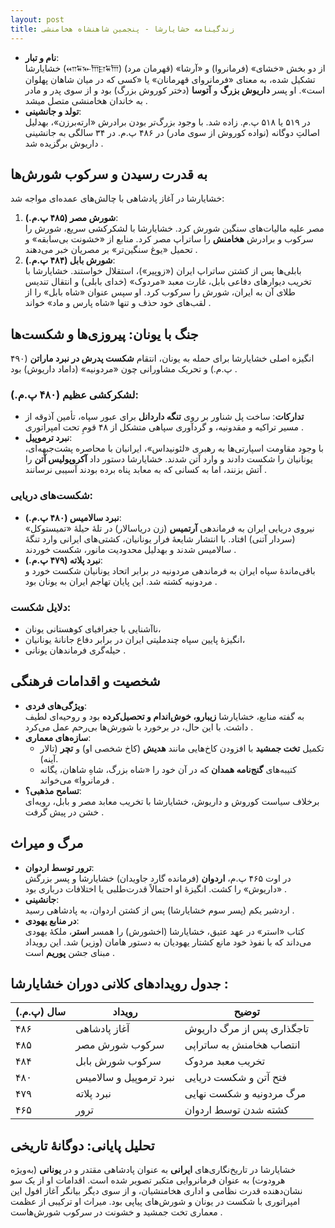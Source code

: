 ```yaml
---
layout: post
title: زندگینامه خشایارشا - پنجمین شاهنشاه هخامنشی
---
```


- **نام و تبار**:  
  خشایارشا (𐎧𐏁𐎹𐎠𐎼𐏁𐎠) از دو بخش «خشای» (فرمانروا) و «آرشا» (قهرمان مرد) تشکیل شده، به معنای «فرمانروای قهرمانان» یا «کسی که در میان شاهان پهلوان است». او پسر **داریوش بزرگ** و **آتوسا** (دختر کوروش بزرگ) بود و از سوی پدر و مادر به خاندان هخامنشی متصل میشد .  
- **تولد و جانشینی**:  
  در ۵۱۹ یا ۵۱۸ پ.م. زاده شد. با وجود بزرگ‌تر بودن برادرش «ارته‌برزن»، بهدلیل اصالتِ دوگانه (نواده کوروش از سوی مادر) در ۴۸۶ پ.م. در ۳۴ سالگی به جانشینی داریوش برگزیده شد .

## به قدرت رسیدن و سرکوب شورش‌ها
خشایارشا در آغاز پادشاهی با چالش‌های عمده‌ای مواجه شد:  
1. **شورش مصر (۴۸۵ پ.م.)**:  
   مصر علیه مالیات‌های سنگین شورش کرد. خشایارشا با لشکرکشی سریع، شورش را سرکوب و برادرش **هخامنش** را ساتراپ مصر کرد. منابع از «خشونت بی‌سابقه» و تحمیل «یوغ سنگین‌تر» بر مصریان خبر می‌دهند .  
2. **شورش بابل (۴۸۴ پ.م.)**:  
   بابلی‌ها پس از کشتن ساتراپ ایران («زوپیر»)، استقلال خواستند. خشایارشا با تخریب دیوارهای دفاعی بابل، غارت معبد «مردوک» (خدای بابلی) و انتقال تندیس طلای آن به ایران، شورش را سرکوب کرد. او سپس عنوان «شاه بابل» را از لقب‌های خود حذف و تنها «شاه پارس و ماد» خواند .

## جنگ با یونان: پیروزی‌ها و شکست‌ها
انگیزه اصلی خشایارشا برای حمله به یونان، انتقام **شکست پدرش در نبرد ماراتن** (۴۹۰ پ.م.) و تحریک مشاورانی چون «مردونیه» (داماد داریوش) بود .  

### لشکرکشی عظیم (۴۸۰ پ.م.):  
- **تدارکات**: ساخت پل شناور بر روی **تنگه داردانل** برای عبور سپاه، تأمین آذوقه از مسیر تراکیه و مقدونیه، و گردآوری سپاهی متشکل از ۴۸ قومِ تحت امپراتوری .  
- **نبرد ترموپیل**:  
  با وجود مقاومت اسپارتی‌ها به رهبری «لئونیداس»، ایرانیان با محاصره پشت‌جبهه‌ای، یونانیان را شکست دادند و وارد آتن شدند. خشایارشا دستور داد **آکروپولیس آتن** را آتش بزنند، اما به کسانی که به معابد پناه برده بودند آسیبی نرسانند .  

### شکست‌های دریایی:  
- **نبرد سالامیس (۴۸۰ پ.م.)**:  
  نیروی دریایی ایران به فرماندهی **آرتمیس** (زن دریاسالار) در تلهٔ حیلهٔ «تمیستوکل» (سردار آتنی) افتاد. با انتشار شایعهٔ فرار یونانیان، کشتی‌های ایرانی وارد تنگهٔ سالامیس شدند و بهدلیل محدودیت مانور، شکست خوردند .  
- **نبرد پلاته (۴۷۹ پ.م.)**:  
   باقی‌ماندهٔ سپاه ایران به فرماندهی مردونیه در برابر اتحاد یونانیان شکست خورد و مردونیه کشته شد. این پایان تهاجم ایران به یونان بود .  

### دلایل شکست:  
- ناآشنایی با جغرافیای کوهستانی یونان،  
- انگیزهٔ پایین سپاه چندملیتی ایران در برابر دفاع جانانهٔ یونانیان،  
- حیله‌گری فرماندهان یونانی .

## شخصیت و اقدامات فرهنگی
- **ویژگی‌های فردی**:  
  به گفته منابع، خشایارشا **زیبارو، خوش‌اندام و تحصیل‌کرده** بود و روحیه‌ای لطیف داشت. با این حال، در برخورد با شورش‌ها بی‌رحم عمل می‌کرد .  
- **سازه‌های معماری**:  
  - تکمیل **تخت جمشید** با افزودن کاخ‌هایی مانند **هدیش** (کاخ شخصی او) و **تچر** (تالار آینه).  
  - کتیبه‌های **گنج‌نامه همدان** که در آن خود را «شاه بزرگ، شاهِ شاهان، یگانه فرمانروا» می‌خواند .  
- **تسامح مذهبی؟**:  
  برخلاف سیاست کوروش و داریوش، خشایارشا با تخریب معابد مصر و بابل، رویه‌ای خشن در پیش گرفت .

## مرگ و میراث
- **ترور توسط اردوان**:  
  در اوت ۴۶۵ پ.م، **اردوان** (فرمانده گارد جاویدان) خشایارشا و پسر بزرگش «داریوش» را کشت. انگیزهٔ او احتمالاً قدرت‌طلبی یا اختلافات درباری بود .  
- **جانشینی**:  
  اردشیر یکم (پسر سوم خشایارشا) پس از کشتن اردوان، به پادشاهی رسید .  
- **در منابع یهودی**:  
  کتاب «استر» در عهد عتیق، خشایارشا (اخشورش) را همسر **استر**، ملکهٔ یهودی می‌داند که با نفوذ خود مانع کشتار یهودیان به دستور هامان (وزیر) شد. این رویداد مبنای جشن **پوریم** است .

## جدول رویدادهای کلانی دوران خشایارشا :

| سال (پ.م.) | رویداد                  | توضیح                     |
|------------|-------------------------|---------------------------|
| ۴۸۶        | آغاز پادشاهی           | تاجگذاری پس از مرگ داریوش |
| ۴۸۵        | سرکوب شورش مصر        | انتصاب هخامنش به ساتراپی |
| ۴۸۴        | سرکوب شورش بابل       | تخریب معبد مردوک         |
| ۴۸۰        | نبرد ترموپیل و سالامیس| فتح آتن و شکست دریایی    |
| ۴۷۹        | نبرد پلاته            | مرگ مردونیه و شکست نهایی |
| ۴۶۵        | ترور                   | کشته شدن توسط اردوان     |

## تحلیل پایانی: دوگانۀ تاریخی
خشایارشا در تاریخ‌نگاری‌های **ایرانی** به عنوان پادشاهی مقتدر و در **یونانی** (به‌ویژه هرودوت) به عنوان فرمانروایی متکبر تصویر شده است. اقدامات او از یک سو نشان‌دهنده قدرت نظامی و اداری هخامنشیان، و از سوی دیگر بیانگر آغاز افول این امپراتوری با شکست در یونان و شورش‌های پیاپی بود. میراث او ترکیبی از عظمت معماری تخت جمشید و خشونت در سرکوب شورش‌هاست .
